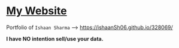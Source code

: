 # [My Website](https://ishaanSh06.github.io/328069)


Portfolio of <code>Ishaan Sharma</code> --> https://ishaanSh06.github.io/328069/

<b>I have NO intention sell/use your data.</b>
